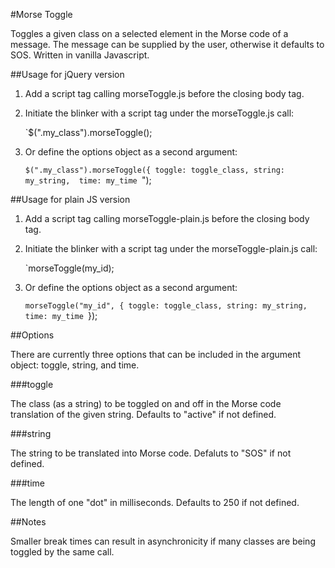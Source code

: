 #Morse Toggle 

Toggles a given class on a selected element in the Morse code of a message. The message can be supplied by the user, otherwise it defaults to SOS. Written in vanilla Javascript. 


##Usage for jQuery version

1. Add a script tag calling morseToggle.js before the closing body tag. 

2. Initiate the blinker with a script tag under the morseToggle.js call: 

	`$(".my_class").morseToggle();
	
	
3. Or  define the options object as a second argument: 

	`$(".my_class").morseToggle({
		toggle: toggle_class,
		string: my_string, 
		time: my_time
	`");	


##Usage for plain JS version

1. Add a script tag calling morseToggle-plain.js before the closing body tag. 

2. Initiate the blinker with a script tag under the morseToggle-plain.js call: 

	`morseToggle(my_id);
	
3. Or define the options object as a second argument: 
	
	`morseToggle("my_id", {
		toggle: toggle_class,
		string: my_string, 
		time: my_time
	`});
	
	
	
	
##Options

There are currently three options that can be included in the argument object: toggle, string, and time. 


###toggle 

The class (as a string) to be toggled on and off in the Morse code translation of the given string. 
Defaults to "active" if not defined. 


###string 

The string to be translated into Morse code. 
Defaluts to "SOS" if not defined. 


###time 

The length of one "dot" in milliseconds. 
Defaults to 250 if not defined. 



##Notes

Smaller break times can result in asynchronicity if many classes are being toggled by the same call. 
	